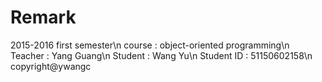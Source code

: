 # Remark

2015-2016 first semester\n
course : object-oriented programming\n
Teacher : Yang Guang\n
Student : Wang Yu\n
Student ID : 51150602158\n
copyright@ywangc
